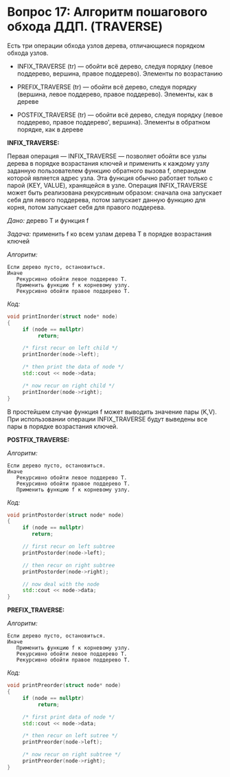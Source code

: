 # Вопрос 17: Алгоритм пошагового обхода ДДП. (TRAVERSE)

Есть три операции обхода узлов дерева, отличающиеся порядком обхода узлов.

* INFIX_TRAVERSE (tr) — обойти всё дерево, следуя порядку (левое поддерево, вершина, правое поддерево). Элементы по возрастанию

* PREFIX_TRAVERSE (tr) — обойти всё дерево, следуя порядку (вершина, левое поддерево, правое поддерево). Элементы, как в дереве

* POSTFIX_TRAVERSE (tr) — обойти всё дерево, следуя порядку (левое поддерево, правое поддерево', вершина). Элементы в обратном порядке, как в дереве


**INFIX_TRAVERSE:**

Первая операция — INFIX_TRAVERSE — позволяет обойти все узлы дерева в порядке возрастания ключей и применить к каждому узлу заданную пользователем функцию обратного вызова f, операндом которой является адрес узла. Эта функция обычно работает только с парой (KEY, VALUE), хранящейся в узле. Операция INFIX_TRAVERSE может быть реализована рекурсивным образом: сначала она запускает себя для левого поддерева, потом запускает данную функцию для корня, потом запускает себя для правого поддерева.


*Дано:* дерево Т и функция f

*Задача:* применить f ко всем узлам дерева Т в порядке возрастания ключей

*Алгоритм:*
```
Если дерево пусто, остановиться.
Иначе
   Рекурсивно обойти левое поддерево Т.
   Применить функцию f к корневому узлу.
   Рекурсивно обойти правое поддерево Т.
```

*Код:*

```cpp
void printInorder(struct node* node)
{
     if (node == nullptr)
          return;

     /* first recur on left child */
     printInorder(node->left);

     /* then print the data of node */
     std::cout << node->data;

     /* now recur on right child */
     printInorder(node->right);
}
```

В простейшем случае функция f может выводить значение пары (K,V). При использовании операции INFIX_TRAVERSE будут выведены все пары в порядке возрастания ключей.

**POSTFIX_TRAVERSE:**

*Алгоритм:*
```
Если дерево пусто, остановиться.
Иначе
   Рекурсивно обойти левое поддерево Т.
   Рекурсивно обойти правое поддерево Т.
   Применить функцию f к корневому узлу.
```

*Код:*

```cpp
void printPostorder(struct node* node)
{
     if (node == nullptr)
        return;

     // first recur on left subtree
     printPostorder(node->left);

     // then recur on right subtree
     printPostorder(node->right);

     // now deal with the node
     std::cout << node->data;
}
```

**PREFIX_TRAVERSE:**

*Алгоритм:*
```
Если дерево пусто, остановиться.
Иначе
   Применить функцию f к корневому узлу.
   Рекурсивно обойти левое поддерево Т.
   Рекурсивно обойти правое поддерево Т.
```

*Код:*

```cpp
void printPreorder(struct node* node)
{
     if (node == nullptr)
          return;

     /* first print data of node */
     std::cout << node->data;

     /* then recur on left sutree */
     printPreorder(node->left);

     /* now recur on right subtree */
     printPreorder(node->right);
}
```
